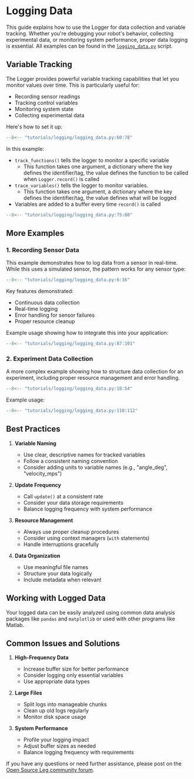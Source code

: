 # Logging Data

This guide explains how to use the Logger for data collection and variable tracking. Whether you're debugging your robot's behavior, collecting experimental data, or monitoring system performance, proper data logging is essential. All examples can be found in the [`logging_data.py`](https://github.com/neurobionics/opensourceleg/tree/main/tutorials/logging/logging_data.py) script.

## Variable Tracking

The Logger provides powerful variable tracking capabilities that let you monitor values over time. This is particularly useful for:

- Recording sensor readings
- Tracking control variables
- Monitoring system state
- Collecting experimental data

Here's how to set it up:

```python
--8<-- "tutorials/logging/logging_data.py:60:78"
```

In this example:

- `track_functions()` tells the logger to monitor a specific variable
    - This function takes one argument, a dictionary where the key defines the identifier/tag, the value defines the function to be called when `Logger.record()` is called
- `trace_variables()` tells the logger to monitor variables.
    - This function takes one argument, a dictionary where the key defines the identifier/tag, the value defines what will be logged
- Variables are added to a buffer every time `record()` is called


```python
--8<-- "tutorials/logging/logging_data.py:75:80"
```

## More Examples

### 1. Recording Sensor Data

This example demonstrates how to log data from a sensor in real-time. While this uses a simulated sensor, the pattern works for any sensor type:

```python
--8<-- "tutorials/logging/logging_data.py:6:16"
```

Key features demonstrated:

- Continuous data collection
- Real-time logging
- Error handling for sensor failures
- Proper resource cleanup

Example usage showing how to integrate this into your application:

```python
--8<-- "tutorials/logging/logging_data.py:87:101"
```

### 2. Experiment Data Collection

A more complex example showing how to structure data collection for an experiment, including proper resource management and error handling.

```python
--8<-- "tutorials/logging/logging_data.py:18:54"
```

Example usage:

```python
--8<-- "tutorials/logging/logging_data.py:110:112"
```

## Best Practices

1. **Variable Naming**

    - Use clear, descriptive names for tracked variables
    - Follow a consistent naming convention
    - Consider adding units to variable names (e.g., "angle_deg", "velocity_mps")

2. **Update Frequency**

    - Call `update()` at a consistent rate
    - Consider your data storage requirements
    - Balance logging frequency with system performance

3. **Resource Management**

    - Always use proper cleanup procedures
    - Consider using context managers (`with` statements)
    - Handle interruptions gracefully

4. **Data Organization**

    - Use meaningful file names
    - Structure your data logically
    - Include metadata when relevant

## Working with Logged Data

Your logged data can be easily analyzed using common data analysis packages like `pandas` and `matplotlib` or used with other programs like Matlab.

## Common Issues and Solutions

1. **High-Frequency Data**

    - Increase buffer size for better performance
    - Consider logging only essential variables
    - Use appropriate data types

2. **Large Files**

    - Split logs into manageable chunks
    - Clean up old logs regularly
    - Monitor disk space usage

3. **System Performance**

    - Profile your logging impact
    - Adjust buffer sizes as needed
    - Balance logging frequency with requirements

If you have any questions or need further assistance, please post on the [Open Source Leg community forum](https://opensourceleg.org/community).
